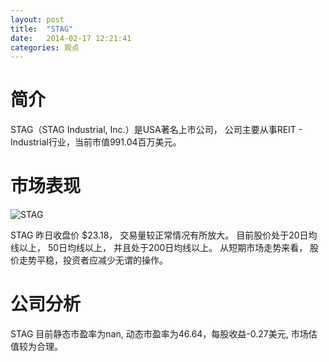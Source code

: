 ```yaml
---
layout: post
title:  "STAG"
date:   2014-02-17 12:21:41
categories: 观点
---
```


# 简介
STAG（STAG Industrial, Inc.）是USA著名上市公司，
公司主要从事REIT - Industrial行业，当前市值991.04百万美元。

# 市场表现

![STAG](http://finviz.com/chart.ashx?t=STAG&ty=c&ta=1&p=d&s=l)

STAG 昨日收盘价 $23.18，
交易量较正常情况有所放大。
目前股价处于20日均线以上，
50日均线以上，
并且处于200日均线以上。
从短期市场走势来看，
股价走势平稳，投资者应减少无谓的操作。

# 公司分析
STAG 目前静态市盈率为nan, 动态市盈率为46.64，每股收益-0.27美元,
市场估值较为合理。
